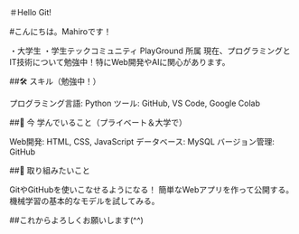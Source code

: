 ＃Hello Git!

<!---
MahiroK/MahiroK is a ✨ special ✨ repository because its `README.md` (this file) appears on your GitHub profile.
You can click the Preview link to take a look at your changes.
--->
#こんにちは。Mahiroです！

・大学生
・学生テックコミュニティ PlayGround 所属
現在、プログラミングとIT技術について勉強中！特にWeb開発やAIに関心があります。

##🛠️ スキル（勉強中！）

プログラミング言語: Python
ツール: GitHub, VS Code, Google Colab

##🌱 今 学んでいること（プライベート＆大学で）

Web開発: HTML, CSS, JavaScript
データベース: MySQL
バージョン管理: GitHub

##🚀 取り組みたいこと

GitやGitHubを使いこなせるようになる！
簡単なWebアプリを作って公開する。
機械学習の基本的なモデルを試してみる。

##これからよろしくお願いします(^^)
